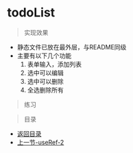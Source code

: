 # todoList

> 实现效果

* 静态文件已放在最外层，与README同级
* 主要有以下几个功能
    1. 表单输入，添加列表
    2. 选中可以编辑
    3. 选中可以删除
    4. 全选删除所有

> 练习


> 目录

* [返回目录](../../README.md)
* [上一节-useRef-2](../day-06/useRef-2.md)